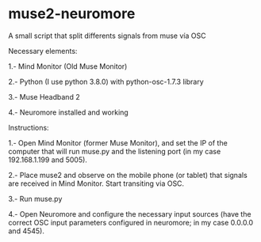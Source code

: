 # muse2-neuromore
A small script that split differents signals from muse vía OSC

Necessary elements:

1.- Mind Monitor (Old Muse Monitor)

2.- Python (I use python 3.8.0) with python-osc-1.7.3 library

3.- Muse Headband 2

4.- Neuromore installed and working


Instructions:

1.- Open Mind Monitor (former Muse Monitor), and set the IP of the computer that will run muse.py and the listening port (in my case 192.168.1.199 and 5005).

2.- Place muse2 and observe on the mobile phone (or tablet) that signals are received in Mind Monitor. Start transiting via OSC.

3.- Run muse.py

4.- Open Neuromore and configure the necessary input sources (have the correct OSC input parameters configured in neuromore; in my case 0.0.0.0 and 4545).


